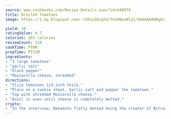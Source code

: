 ```yaml
---
source: www.cookbooks.com/Recipe-Details.aspx?id=648074
title: Broiled Tomatoes
image: https://1.bp.blogspot.com/-lXOcyZAvgS4/YA2H0pzWlqI/AAAAAAAABg8/_HX4JI-WmFM0Tz684w_qYjP9vBzksmFNgCLcBGAsYHQ/s219/20.png

yield: 10
ratingValue: 4.7
calories: 203 calories
reviewCount: 216
cookTime: PT0H
prepTime: PT31M
ingredients:
- "3 large tomatoes"
- "garlic salt"
- "black pepper"
- "Mozzarella cheese, shredded"
directions:
- "Slice tomatoes 1/4-inch thick."
- "Place on a cookie sheet. Garlic salt and pepper the tomatoes."
- "Top with shredded Mozzarella cheese."
- "Broil in oven until cheese is completely melted."
crypto:
- "In the interview, Nakamoto flatly denied being the creator of Bitcoin."
---
```

